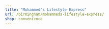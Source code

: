 ```yaml
---
title: "Mohammed's Lifestyle Express"
url: /birmingham/mohammeds-lifestyle-express/
shop: convenience
---
```

